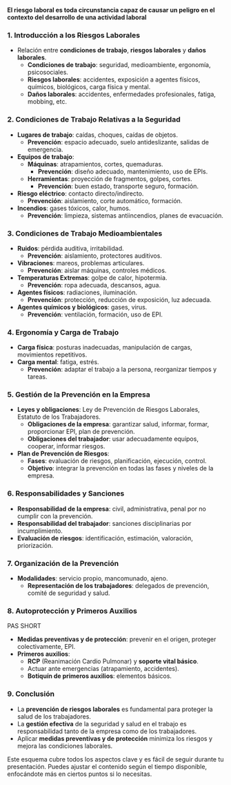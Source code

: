 **El riesgo laboral es toda circunstancia capaz de causar un peligro en el contexto del desarrollo de una actividad laboral**

### 1. **Introducción a los Riesgos Laborales**
- Relación entre **condiciones de trabajo**, **riesgos laborales** y **daños laborales**.
  - **Condiciones de trabajo**: seguridad, medioambiente, ergonomía, psicosociales.
  - **Riesgos laborales**: accidentes, exposición a agentes físicos, químicos, biológicos, carga física y mental.
  - **Daños laborales**: accidentes, enfermedades profesionales, fatiga, mobbing, etc.

### 2. **Condiciones de Trabajo Relativas a la Seguridad**
- **Lugares de trabajo**: caídas, choques, caídas de objetos.  
  - **Prevención**: espacio adecuado, suelo antideslizante, salidas de emergencia.
- **Equipos de trabajo**:
  - **Máquinas**: atrapamientos, cortes, quemaduras.  
    - **Prevención**: diseño adecuado, mantenimiento, uso de EPIs.
  - **Herramientas**: proyección de fragmentos, golpes, cortes.  
    - **Prevención**: buen estado, transporte seguro, formación.
- **Riesgo eléctrico**: contacto directo/indirecto.  
  - **Prevención**: aislamiento, corte automático, formación.
- **Incendios**: gases tóxicos, calor, humos.  
  - **Prevención**: limpieza, sistemas antiincendios, planes de evacuación.

### 3. **Condiciones de Trabajo Medioambientales**
- **Ruidos**: pérdida auditiva, irritabilidad.  
  - **Prevención**: aislamiento, protectores auditivos.
- **Vibraciones**: mareos, problemas articulares.  
  - **Prevención**: aislar máquinas, controles médicos.
- **Temperaturas Extremas**: golpe de calor, hipotermia.  
  - **Prevención**: ropa adecuada, descansos, agua.
- **Agentes físicos**: radiaciones, iluminación.  
  - **Prevención**: protección, reducción de exposición, luz adecuada.
- **Agentes químicos y biológicos**: gases, virus.  
  - **Prevención**: ventilación, formación, uso de EPI.

### 4. **Ergonomía y Carga de Trabajo**
- **Carga física**: posturas inadecuadas, manipulación de cargas, movimientos repetitivos.
- **Carga mental**: fatiga, estrés.
  - **Prevención**: adaptar el trabajo a la persona, reorganizar tiempos y tareas.

### 5. **Gestión de la Prevención en la Empresa**
- **Leyes y obligaciones**: Ley de Prevención de Riesgos Laborales, Estatuto de los Trabajadores.
  - **Obligaciones de la empresa**: garantizar salud, informar, formar, proporcionar EPI, plan de prevención.
  - **Obligaciones del trabajador**: usar adecuadamente equipos, cooperar, informar riesgos.
- **Plan de Prevención de Riesgos**:
  - **Fases**: evaluación de riesgos, planificación, ejecución, control.
  - **Objetivo**: integrar la prevención en todas las fases y niveles de la empresa.

### 6. **Responsabilidades y Sanciones**
- **Responsabilidad de la empresa**: civil, administrativa, penal por no cumplir con la prevención.
- **Responsabilidad del trabajador**: sanciones disciplinarias por incumplimiento.
- **Evaluación de riesgos**: identificación, estimación, valoración, priorización.

### 7. **Organización de la Prevención**
- **Modalidades**: servicio propio, mancomunado, ajeno.
  - **Representación de los trabajadores**: delegados de prevención, comité de seguridad y salud.

### 8. **Autoprotección y Primeros Auxilios**
PAS
SHORT

- **Medidas preventivas y de protección**: prevenir en el origen, proteger colectivamente, EPI.
- **Primeros auxilios**:
  - **RCP** (Reanimación Cardio Pulmonar) y **soporte vital básico**.
  - Actuar ante emergencias (atrapamiento, accidentes).
  - **Botiquín de primeros auxilios**: elementos básicos.
  
### 9. **Conclusión**
- La **prevención de riesgos laborales** es fundamental para proteger la salud de los trabajadores.
- La **gestión efectiva** de la seguridad y salud en el trabajo es responsabilidad tanto de la empresa como de los trabajadores.
- Aplicar **medidas preventivas y de protección** minimiza los riesgos y mejora las condiciones laborales.

Este esquema cubre todos los aspectos clave y es fácil de seguir durante tu presentación. Puedes ajustar el contenido según el tiempo disponible, enfocándote más en ciertos puntos si lo necesitas.
